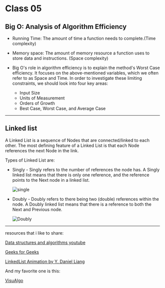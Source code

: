 # Class 05

## Big O: Analysis of Algorithm Efficiency

- Running Time: The amount of time a function needs to complete.(Time complexity)

- Memory space: The amount of memory resource a function uses to store data and instructions. (Space complexity)

- Big O's role in algorithm efficiency is to explain the method's Worst Case efficiency. It focuses on the above-mentioned variables, which we often refer to as Space and Time. In order to investigate these limiting constraints, we should look into four key areas:

  - Input Size
  - Units of Measurement
  - Orders of Growth
  - Best Case, Worst Case, and Average Case

-----

## Linked list

A Linked List is a sequence of Nodes that are connected/linked to each other. The most defining feature of a Linked List is that each Node references the next Node in the link.

Types of Linked List are:

- Singly - Singly refers to the number of references the node has. A Singly linked list means that there is only one reference, and the reference points to the Next node in a linked list.

    ![single](https://external-content.duckduckgo.com/iu/?u=https%3A%2F%2Fwww.testingdocs.com%2Fquestions%2Fwp-content%2Fuploads%2FSingle-Linked-List.png&f=1&nofb=1)

- Doubly - Doubly refers to there being two (double) references within the node. A Doubly linked list means that there is a reference to both the Next and Previous node.

    ![Doubly](https://external-content.duckduckgo.com/iu/?u=https%3A%2F%2Fwww.thecodingdelight.com%2Fwp-content%2Fuploads%2F2017%2F07%2Fdoubly-linked-list-node-pointer-diagram.jpg&f=1&nofb=1)

-------

resources that i like to share:

[Data structures and algorithms youtube](https://www.youtube.com/playlist?list=PLCInYL3l2AajqOUW_2SwjWeMwf4vL4RSp)

[Geeks for Geeks](https://www.geeksforgeeks.org/data-structures/linked-list/singly-linked-list/)

[LinkedList Animation by Y. Daniel Liang](https://yongdanielliang.github.io/animation/web/LinkedList.html)

And my favorite one is this:

[VisuAlgo](https://visualgo.net/en/list)

